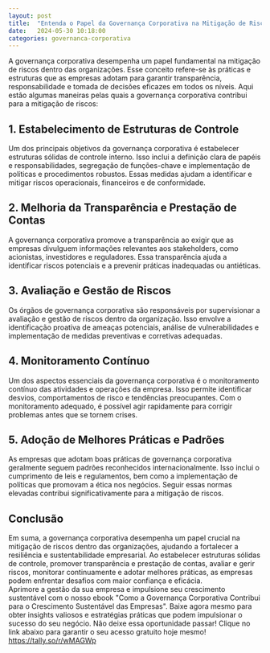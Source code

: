```yaml
---
layout: post
title:  "Entenda o Papel da Governança Corporativa na Mitigação de Riscos"
date:   2024-05-30 10:18:00
categories: governanca-corporativa
---
```


A governança corporativa desempenha um papel fundamental na mitigação de riscos dentro das organizações. Esse conceito refere-se às práticas e estruturas que as empresas adotam para garantir transparência, responsabilidade e tomada de decisões eficazes em todos os níveis. Aqui estão algumas maneiras pelas quais a governança corporativa contribui para a mitigação de riscos:

1\. Estabelecimento de Estruturas de Controle
---------------------------------------------

Um dos principais objetivos da governança corporativa é estabelecer estruturas sólidas de controle interno. Isso inclui a definição clara de papéis e responsabilidades, segregação de funções-chave e implementação de políticas e procedimentos robustos. Essas medidas ajudam a identificar e mitigar riscos operacionais, financeiros e de conformidade.

2\. Melhoria da Transparência e Prestação de Contas
---------------------------------------------------

A governança corporativa promove a transparência ao exigir que as empresas divulguem informações relevantes aos stakeholders, como acionistas, investidores e reguladores. Essa transparência ajuda a identificar riscos potenciais e a prevenir práticas inadequadas ou antiéticas.

3\. Avaliação e Gestão de Riscos
--------------------------------

Os órgãos de governança corporativa são responsáveis por supervisionar a avaliação e gestão de riscos dentro da organização. Isso envolve a identificação proativa de ameaças potenciais, análise de vulnerabilidades e implementação de medidas preventivas e corretivas adequadas.

4\. Monitoramento Contínuo
--------------------------

Um dos aspectos essenciais da governança corporativa é o monitoramento contínuo das atividades e operações da empresa. Isso permite identificar desvios, comportamentos de risco e tendências preocupantes. Com o monitoramento adequado, é possível agir rapidamente para corrigir problemas antes que se tornem crises.

5\. Adoção de Melhores Práticas e Padrões
-----------------------------------------

As empresas que adotam boas práticas de governança corporativa geralmente seguem padrões reconhecidos internacionalmente. Isso inclui o cumprimento de leis e regulamentos, bem como a implementação de políticas que promovam a ética nos negócios. Seguir essas normas elevadas contribui significativamente para a mitigação de riscos.

Conclusão
---------

Em suma, a governança corporativa desempenha um papel crucial na mitigação de riscos dentro das organizações, ajudando a fortalecer a resiliência e sustentabilidade empresarial. Ao estabelecer estruturas sólidas de controle, promover transparência e prestação de contas, avaliar e gerir riscos, monitorar continuamente e adotar melhores práticas, as empresas podem enfrentar desafios com maior confiança e eficácia.\
Aprimore a gestão da sua empresa e impulsione seu crescimento sustentável com o nosso ebook "Como a Governança Corporativa Contribui para o Crescimento Sustentável das Empresas". Baixe agora mesmo para obter insights valiosos e estratégias práticas que podem impulsionar o sucesso do seu negócio. Não deixe essa oportunidade passar! Clique no link abaixo para garantir o seu acesso gratuito hoje mesmo! <https://tally.so/r/wMAGWp>